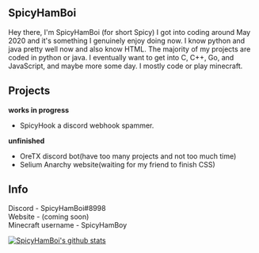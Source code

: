 ## SpicyHamBoi
Hey there, I'm SpicyHamBoi (for short Spicy) I got into coding around May 2020 and it's something I genuinely enjoy doing now.  I know python and java pretty well now and also know HTML. The majority of my projects are coded in python or java. I eventually want to get into C, C++, Go, and JavaScript, and maybe more some day. I mostly code or play minecraft.

## Projects 
**works in progress** <br>
- SpicyHook a discord webhook spammer.

**unfinished** <br>
- OreTX discord bot(have too many projects and not too much time)
- Selium Anarchy website(waiting for my friend to finish CSS)

## Info 
Discord - SpicyHamBoi#8998 <br />
Website - (coming soon)<br />
Minecraft username - SpicyHamBoy <br />

[![SpicyHamBoi's github stats](https://github-readme-stats.vercel.app/api?username=SpicyHamBoi&show_icons=true&theme=tokyonight&hide=issues)](https://github.com/SpicyHamBoi/github-readme-stats)
